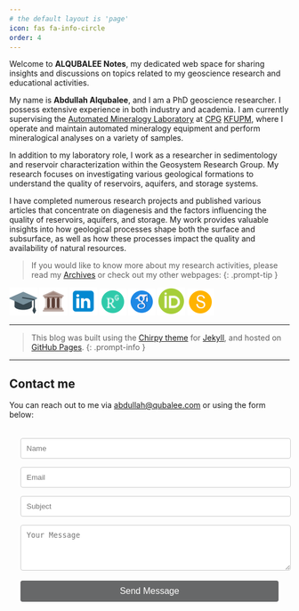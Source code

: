 ```yaml
---
# the default layout is 'page'
icon: fas fa-info-circle
order: 4
---
```

Welcome to **ALQUBALEE Notes**, my dedicated web space for sharing insights and discussions on topics related to my geoscience research and educational activities.

My name is **Abdullah Alqubalee**, and I am a PhD geoscience researcher. I possess extensive experience in both industry and academia. I am currently supervising the [Automated Mineralogy Laboratory](https://cpg.kfupm.edu.sa/aml) at [CPG](https://cpg.kfupm.edu.sa/) [KFUPM](https://kfupm.edu.sa/), where I operate and maintain automated mineralogy equipment and perform mineralogical analyses on a variety of samples.

In addition to my laboratory role, I work as a researcher in sedimentology and reservoir characterization within the Geosystem Research Group. My research focuses on investigating various geological formations to understand the quality of reservoirs, aquifers, and storage systems.

I have completed numerous research projects and published various articles that concentrate on diagenesis and the factors influencing the quality of reservoirs, aquifers, and storage. My work provides valuable insights into how geological processes shape both the surface and subsurface, as well as how these processes impact the quality and availability of natural resources.


>If you would like to know more about my research activities, please read my [Archives](/archives/) or check out my other webpages:
{: .prompt-tip }

[![CPG](https://raw.githubusercontent.com/qubalee/qubalee/refs/heads/main/images/icons/college-c.png "CPG")](https://cpg.kfupm.edu.sa/bio/qubalee/) 
[![KFUPM](https://raw.githubusercontent.com/qubalee/qubalee/refs/heads/main/images/icons/university-c.png "KFUPM")](https://pure.kfupm.edu.sa/en/persons/abdullah-alqubalee) 
[![LinkedIn](https://raw.githubusercontent.com/qubalee/qubalee/refs/heads/main/images/icons/linkedin-c.png "LinkedIn")](https://linkedin.com/in/qubalee) 
[![ResearchGate](https://raw.githubusercontent.com/qubalee/qubalee/refs/heads/main/images/icons/res-g.png "ResearchGate")](https://www.researchgate.net/profile/Abdullah-Alqubalee)
[![Google Scholar](https://raw.githubusercontent.com/qubalee/qubalee/refs/heads/main/images/icons/googlescholar-c.png "Google Scholar")](https://scholar.google.com/citations?user=B-qHbuwAAAAJ&hl=en&oi=ao)
[![ORCID](https://raw.githubusercontent.com/qubalee/qubalee/refs/heads/main/images/icons/orcid-c.png "ORCID")](https://orcid.org/0000-0002-0543-9026) 
[![Scopus](https://raw.githubusercontent.com/qubalee/qubalee/refs/heads/main/images/icons/scopus.png "Scopus")](https://www.scopus.com/authid/detail.uri?authorId=57196439599) 



___

> This blog was built using the [Chirpy theme](https://github.com/cotes2020/jekyll-theme-chirpy) for [Jekyll](https://jekyllrb.com/), and hosted on [GitHub Pages](https://pages.github.com/).
{: .prompt-info }

---
## Contact me

You can reach out to me via [abdullah@qubalee.com](mailto:abdullah@qubalee.com) or using the form below:


<form action="https://formsubmit.co/abdullah@qubalee.com" method="POST" style="max-width: 600px; margin: auto; padding: 20px; border: 0px solid #ccc; border-radius: 8px; background:rgba(226, 226, 226, 0);">
        <div class="form-group" style="margin-bottom: 15px;">
        <input type="text" name="name" placeholder="Name" required style="width: 100%; padding: 10px; border: 1px solid #ccc; border-radius: 4px;">
    </div>
        <div class="form-group" style="margin-bottom: 15px;">
        <input type="email" name="email" placeholder="Email" required style="width: 100%; padding: 10px; border: 1px solid #ccc; border-radius: 4px;">
    </div>
        <div class="form-group" style="margin-bottom: 15px;">
        <input type="text" name="subject" placeholder="Subject" required style="width: 100%; padding: 10px; border: 1px solid #ccc; border-radius: 4px;">
    </div>
        <div class="form-group" style="margin-bottom: 15px;">
        <textarea name="message" rows="4" placeholder="Your Message" required style="width: 100%; padding: 10px; border: 1px solid #ccc; border-radius: 4px;"></textarea>
    </div>
        <button type="submit" style="width: 100%; padding: 10px; background-color:rgb(103, 104, 105); color: white; border: none; border-radius: 4px; font-size: 16px; cursor: pointer;">
        Send Message
    </button>
        <input type="hidden" name="_next" value="https://qubalee.github.io/qubalee/thanks">
    <input type="hidden" name="_captcha" value="false">
</form><p>